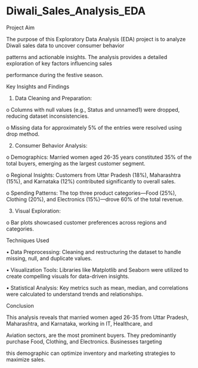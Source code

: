 # Diwali_Sales_Analysis_EDA

Project Aim

The purpose of this Exploratory Data Analysis (EDA) project is to analyze Diwali sales data to uncover consumer behavior 

patterns and actionable insights. The analysis provides a detailed exploration of key factors influencing sales 

performance during the festive season.

Key Insights and Findings

1.	Data Cleaning and Preparation:
   
o	Columns with null values (e.g., Status and unnamed1) were dropped, reducing dataset inconsistencies.

o	Missing data for approximately 5% of the entries were resolved using drop method.

2.	Consumer Behavior Analysis:

o	Demographics: Married women aged 26-35 years constituted 35% of the total buyers, emerging as the largest customer segment.

o	Regional Insights: Customers from Uttar Pradesh (18%), Maharashtra (15%), and Karnataka (12%) contributed significantly to overall sales.

o	Spending Patterns: The top three product categories—Food (25%), Clothing (20%), and Electronics (15%)—drove 60% of the total revenue.

3.	Visual Exploration:

o	Bar plots showcased customer preferences across regions and categories.

Techniques Used

•	Data Preprocessing: Cleaning and restructuring the dataset to handle missing, null, and duplicate values.

•	Visualization Tools: Libraries like Matplotlib and Seaborn were utilized to create compelling visuals for data-driven insights.

•	Statistical Analysis: Key metrics such as mean, median, and correlations were calculated to understand trends and relationships.

Conclusion

This analysis reveals that married women aged 26-35 from Uttar Pradesh, Maharashtra, and Karnataka, working in IT, Healthcare, and 

Aviation sectors, are the most prominent buyers. They predominantly purchase Food, Clothing, and Electronics. Businesses targeting 

this demographic can optimize inventory and marketing strategies to maximize sales. 

